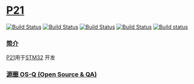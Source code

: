 ﻿# [P21](https://github.com/OS-Q/P21)

[![Build Status](https://github.com/OS-Q/P21/workflows/macos/badge.svg)](https://github.com/OS-Q/P21/actions/workflows/macos.yml)
[![Build Status](https://github.com/OS-Q/P21/workflows/ubuntu/badge.svg)](https://github.com/OS-Q/P21/actions/workflows/ubuntu.yml)
[![Build Status](https://github.com/OS-Q/P21/workflows/windows/badge.svg)](https://github.com/OS-Q/P21/actions/workflows/windows.yml)
[![Build Status](https://travis-ci.com/OS-Q/P21.svg?branch=master)](https://travis-ci.com/OS-Q/P21)
[![Build status](https://ci.appveyor.com/api/projects/status/3n82nq856e58o89g?svg=true)](https://ci.appveyor.com/project/Qitas/p21)
### [简介](https://github.com/OS-Q/P21/wiki)

[P21](https://github.com/OS-Q/P21)用于[STM32](https://www.st.com/zh/microcontrollers-microprocessors/stm32-32-bit-arm-cortex-mcus.html) 开发

### [源圈 OS-Q (Open Source & QA) ](http://www.OS-Q.com)
